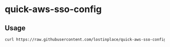 # quick-aws-sso-config

## Usage

```sh
curl https://raw.githubusercontent.com/lostinplace/quick-aws-sso-config/main/bootstrap_env.sh | sh
```
